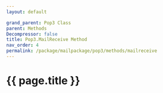 ```yaml
---
layout: default

grand_parent: Pop3 Class
parent: Methods
Decompressor: false
title: Pop3.MailReceive Method
nav_order: 4
permalink: /package/mailpackage/pop3/methods/mailreceive
---
```

# {{ page.title }}